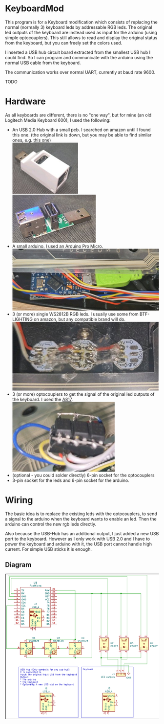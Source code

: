 # KeyboardMod

This program is for a Keyboard modification which consists of replacing the normal (normally 3) keyboard leds by addressable RGB leds.
The original led outputs of the keyboard are instead used as input for the arduino (using simple optocouplers).
This still allows to read and display the original status from the keyboard, but you can freely set the colors used.

I inserted a USB hub circuit board extracted from the smallest USB hub I could find. So I can program and communicate with the arduino using the 
normal USB cable from the keyboard. 

The communication works over normal UART, currently at baud rate 9600.  

TODO

# Hardware

As all keyboards are different, there is no "one way", but for mine (an old Logitech Media Keyboard 600), I used the following:
* An USB 2.0 Hub with a small pcb. I searched on amazon until I found this one. (the original link is down, but you may be able to find similar ones, e.g. [this one](https://www.amazon.de/ZHITING-Spliter-Adapter-Portable-Transfer/dp/B09L821NRH/ref=sr_1_26?__mk_de_DE=%C3%85M%C3%85%C5%BD%C3%95%C3%91&crid=186GPUQ3481I1&keywords=perfk+USB+2.0+Ports+Splitter+Adapter+Hub&qid=1682258382&s=computers&sprefix=perfk+usb+2.0+ports+splitter+adapter+hub%2Ccomputers%2C68&sr=1-26))  
    ![](doc/image/usb.jpg) ![](doc/image/usb_open.jpg)
* A small arduino. I used an Arduino Pro Micro.  
    ![](doc/image/arduino.jpg)
* 3 (or more) single WS2812B RGB leds. I usually use some from BTF-LIGHTING on amazon, but any compatible brand will do.  
    ![](doc/image/led.jpg)
* 3 (or more) optocouplers to get the signal of the original led outputs of the keyboard. I used the [A817](https://www.datasheet4u.com/datasheet-pdf/FairchildSemiconductor/A817/pdf.php?id=703678).  
    ![](doc/image/opto.jpg)
* (optional - you could solder directly) 6-pin socket for the optocouplers
* 3-pin socket for the leds and 6-pin socket for the arduino.

# Wiring
The basic idea is to replace the existing leds with the optocouplers, to send a signal to the arduino when the keyboard wants to enable an led.
Then the arduino can control the new rgb leds directly.

Also because the USB-Hub has an additional output, I just added a new USB port to the keyboard. However as I only work with USB 2.0 and I have to power the keyboard and arduino with it, the USB port cannot handle high current. For simple USB sticks it is enough.

## Diagram
![](doc/image/schema.svg)